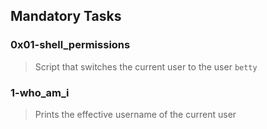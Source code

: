 ## Mandatory Tasks

### 0x01-shell_permissions
> Script that switches the current user to the user `betty`

### 1-who_am_i
> Prints the effective username of the current user

